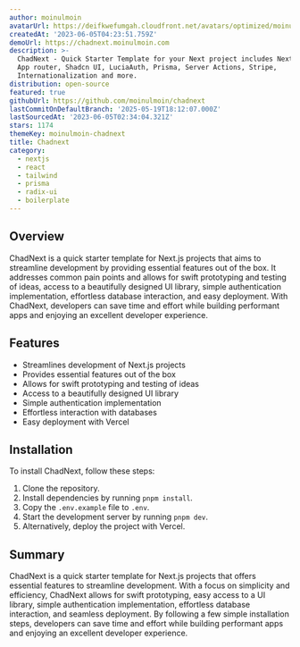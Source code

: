 ```yaml
---
author: moinulmoin
avatarUrl: https://deifkwefumgah.cloudfront.net/avatars/optimized/moinulmoin-chadnext-avatar-128.webp
createdAt: '2023-06-05T04:23:51.759Z'
demoUrl: https://chadnext.moinulmoin.com
description: >-
  ChadNext - Quick Starter Template for your Next project includes Next.js 15
  App router, Shadcn UI, LuciaAuth, Prisma, Server Actions, Stripe,
  Internationalization and more.
distribution: open-source
featured: true
githubUrl: https://github.com/moinulmoin/chadnext
lastCommitOnDefaultBranch: '2025-05-19T18:12:07.000Z'
lastSourcedAt: '2023-06-05T02:34:04.321Z'
stars: 1174
themeKey: moinulmoin-chadnext
title: Chadnext
category:
  - nextjs
  - react
  - tailwind
  - prisma
  - radix-ui
  - boilerplate
---
```

## Overview
ChadNext is a quick starter template for Next.js projects that aims to streamline development by providing essential features out of the box. It addresses common pain points and allows for swift prototyping and testing of ideas, access to a beautifully designed UI library, simple authentication implementation, effortless database interaction, and easy deployment. With ChadNext, developers can save time and effort while building performant apps and enjoying an excellent developer experience.

## Features
- Streamlines development of Next.js projects
- Provides essential features out of the box
- Allows for swift prototyping and testing of ideas
- Access to a beautifully designed UI library
- Simple authentication implementation
- Effortless interaction with databases
- Easy deployment with Vercel

## Installation
To install ChadNext, follow these steps:

1. Clone the repository.
2. Install dependencies by running `pnpm install`.
3. Copy the `.env.example` file to `.env`.
4. Start the development server by running `pnpm dev`.
5. Alternatively, deploy the project with Vercel.

## Summary
ChadNext is a quick starter template for Next.js projects that offers essential features to streamline development. With a focus on simplicity and efficiency, ChadNext allows for swift prototyping, easy access to a UI library, simple authentication implementation, effortless database interaction, and seamless deployment. By following a few simple installation steps, developers can save time and effort while building performant apps and enjoying an excellent developer experience.